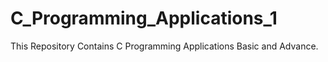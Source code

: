 # C_Programming_Applications_1
This Repository Contains C Programming Applications Basic and Advance.
